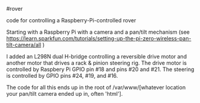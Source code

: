 #rover

code for controlling a Raspberry-Pi-controlled rover

Starting with a Raspberry Pi with a camera and a pan/tilt mechanism (see https://learn.sparkfun.com/tutorials/setting-up-the-pi-zero-wireless-pan-tilt-camera/all )

I added an L298N dual H-bridge controlling a reversible drive motor and another motor that drives a rack & pinion steering rig. The drive motor is controlled by Raspbery Pi GPIO pin #18 and pins #20 and #21. The steering is controlled by GPIO pins #24, #19, and #16.

The code for all this ends up in the root of /var/www/[whatever location your pan/tilt camera ended up in, often 'html'].
